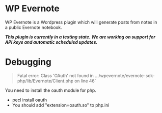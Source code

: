 WP Evernote
===========

WP Evernote is a Wordpress plugin which will generate posts
from notes in a public Evernote notebook.

***This plugin is currently in a testing state. We are working
on support for API keys and automatic scheduled updates.***

Debugging
=========

> Fatal error: Class 'OAuth' not found in .../wpevernote/evernote-sdk-php/lib/Evernote/Client.php on line 46`

You need to install the oauth module for php.

* pecl install oauth
* You should add "extension=oauth.so" to php.ini
